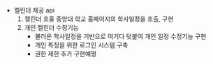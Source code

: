 - 캘린더 제공 api
  1. 캘린더 호울
     중앙대 학교 홈페이지의 학사일정을 호출, 구현
  2. 개인 캘린더 수정기능
     - 불러운 학사일정을 기반으로 여기다 덧붙여 개인 일정 수정기능 구현
     - 개인 특정을 위한 로그인 시스템 구축
     - 권한 제한 추가 구현예쩡
